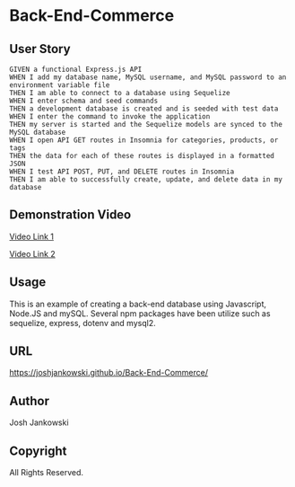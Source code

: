 # Back-End-Commerce

## User Story

```
GIVEN a functional Express.js API
WHEN I add my database name, MySQL username, and MySQL password to an environment variable file
THEN I am able to connect to a database using Sequelize
WHEN I enter schema and seed commands
THEN a development database is created and is seeded with test data
WHEN I enter the command to invoke the application
THEN my server is started and the Sequelize models are synced to the MySQL database
WHEN I open API GET routes in Insomnia for categories, products, or tags
THEN the data for each of these routes is displayed in a formatted JSON
WHEN I test API POST, PUT, and DELETE routes in Insomnia
THEN I am able to successfully create, update, and delete data in my database
```

## Demonstration Video

[Video Link 1](https://drive.google.com/file/d/1pJIMn67CREuVknrefT-Wm9c_LlW1AxoB/view)

[Video Link 2](https://drive.google.com/file/d/1MOfboJQ4g9Q6JKXbz5X8r-C8aZqCvEAo/view)

## Usage

This is an example of creating a back-end database using Javascript, Node.JS and mySQL. Several npm packages have been utilize such as sequelize, express, dotenv and mysql2.

## URL

https://joshjankowski.github.io/Back-End-Commerce/

## Author

Josh Jankowski

## Copyright
All Rights Reserved.